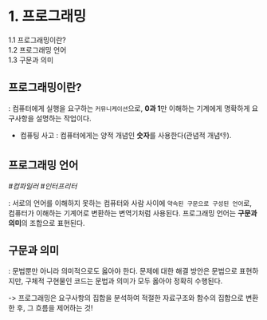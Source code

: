 # 1. 프로그래밍  

1.1 프로그래밍이란? <br>
1.2 프로그래밍 언어 <br>
1.3 구문과 의미

## 프로그래밍이란?
: 컴퓨터에게 실행을 요구하는 `커뮤니케이션`으로, **0과 1**만 이해하는 기계에게 명확하게 요구사항을 설명하는 작업이다. 
 
 - 컴퓨팅 사고
 : 컴퓨터에게는 양적 개념인 **숫자**를 사용한다(관념적 개념👎).


## 프로그래밍 언어
*#컴파일러 #인터프리터*

: 서로의 언어를 이해하지 못하는 컴퓨터와 사람 사이에 `약속된 구문으로 구성된 언어`로, 컴퓨터가 이해하는 기계어로 변환하는 변역기처럼 사용된다. 
프로그래밍 언어는 **구문과 의미**의 조합으로 표현된다.

## 구문과 의미
: 문법뿐만 아니라 의미적으로도 옳아야 한다. 문제에 대한 해결 방안은 문법으로 표현하지만, 구체적 구현물인 코드는 문법과 의미가 모두 옳아야 정확히 수행된다.

-> 프로그래밍은 요구사항의 집합을 분석하여 적절한 자료구조와 함수의 집합으로 변환한 후, 그 흐름을 제어하는 것!

